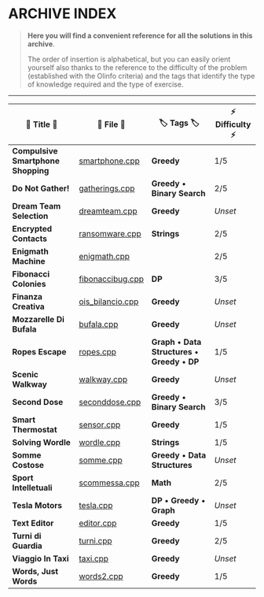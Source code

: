 # ARCHIVE INDEX

> **Here you will find a convenient reference for all the solutions in this archive**.
> 
> The order of insertion is alphabetical, but you can easily orient yourself also thanks to the reference to the difficulty of the problem (established with the Olinfo criteria) and the tags that identify the type of knowledge required and the type of exercise.
 
<hr>

| 📖 Title 📖                          | 📁 File 📁                                                         | 🏷️ Tags 🏷️                                              | ⚡ Difficulty ⚡ |
| ---------------------------------- | ---------------------------------------------------------------- | ----------------------------------------------------- | -------------- |
| **Compulsive Smartphone Shopping** | [smartphone.cpp](Compulsive_Smartphones_Shopping/smartphone.cpp) | **Greedy**                                            | 1/5            |
| **Do Not Gather!**                 | [gatherings.cpp](Do_Not_gather!/gatherings.cpp)                  | **Greedy** • **Binary Search**                        | 2/5            |
| **Dream Team Selection**           | [dreamteam.cpp](Dream_Team_Selection/dreamteam.cpp)              | **Greedy**                                            | *Unset*        |
| **Encrypted Contacts**             | [ransomware.cpp](Encrypted_Contacts/ransomware.cpp)              | **Strings**                                           | 2/5            |
| **Enigmath Machine**               | [enigmath.cpp](Enigmath_Machine/enigmath.cpp)                    |                                                       | 2/5            |
| **Fibonacci Colonies**             | [fibonaccibug.cpp](Fibonacci_Colonies/fibonaccibug.cpp)          | **DP**                                                | 3/5            |
| **Finanza Creativa**               | [ois_bilancio.cpp](Finanza_Creativa/ois_bilancio.cpp)            | **Greedy**                                            | *Unset*        |
| **Mozzarelle Di Bufala**           | [bufala.cpp](Mozzarelle_Di_Bufala/bufale.cpp)                    | **Greedy**                                            | *Unset*        |
| **Ropes Escape**                   | [ropes.cpp](Ropes_Excape/ropes.cpp)                              | **Graph** • **Data Structures** • **Greedy** • **DP** | 1/5            |
| **Scenic Walkway**                 | [walkway.cpp](Scenic_Walkway/walkway.cpp)                        | **Greedy**                                            | *Unset*        |
| **Second Dose**                    | [seconddose.cpp](Second_Dose/seconddose.cpp)                     | **Greedy** • **Binary Search**                        | 3/5            |
| **Smart Thermostat**               | [sensor.cpp](Smart_Thermostat/sensor.cpp)                        | **Greedy**                                            | 1/5            |
| **Solving Wordle**                 | [wordle.cpp](Solving_Wordle/wordle.cpp)                          | **Strings**                                           | 1/5            |
| **Somme Costose**                  | [somme.cpp](Somme_Costose/somme.cpp)                             | **Greedy** • **Data Structures**                      | *Unset*        |
| **Sport Intelletuali**             | [scommessa.cpp](Sport_intellettuali/scommessa.cpp)               | **Math**                                              | 2/5            |
| **Tesla Motors**                   | [tesla.cpp](Tesla_Motors/tesla.cpp)                              | **DP** • **Greedy** • **Graph**                       | *Unset*        |
| **Text Editor**                    | [editor.cpp](Text_Editor/editor.cpp)                             | **Greedy**                                            | 1/5            |
| **Turni di Guardia**               | [turni.cpp](Turni_Di_Guardia/turni.cpp)                          | **Greedy**                                            | 2/5            |
| **Viaggio In Taxi**                | [taxi.cpp](Viaggio_In_Taxi/taxi.cpp)                             | **Greedy**                                            | *Unset*        |
| **Words, Just Words**              | [words2.cpp](Words_Just_Words/words2.cpp)                        | **Greedy**                                            | 1/5            |

